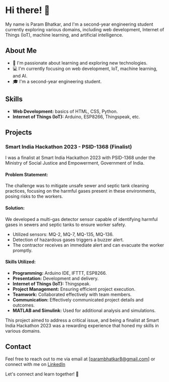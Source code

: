# Hi there! 👋

My name is Param Bhatkar, and I'm a second-year engineering student currently exploring various domains, including web development, Internet of Things (IoT), machine learning, and artificial intelligence.

## About Me

- 🌱 I'm passionate about learning and exploring new technologies.
- 💻 I'm currently focusing on web development, IoT, machine learning, and AI.
- 🎓 I'm a second-year engineering student.

## Skills

- **Web Development:** basics of  HTML, CSS, Python.
- **Internet of Things (IoT):** Arduino, ESP8266, Thingspeak, etc.
  
## Projects

### Smart India Hackathon 2023 - PSID-1368 (Finalist)

I was a finalist at Smart India Hackathon 2023 with PSID-1368 under the Ministry of Social Justice and Empowerment, Government of India.

#### Problem Statement:

The challenge was to mitigate unsafe sewer and septic tank cleaning practices, focusing on the harmful gases present in these environments, posing risks to the workers.

#### Solution:

We developed a multi-gas detector sensor capable of identifying harmful gases in sewers and septic tanks to ensure worker safety.

- Utilized sensors: MQ-2, MQ-7, MQ-135, MQ-136.
- Detection of hazardous gases triggers a buzzer alert.
- The contractor receives an immediate alert and can evacuate the worker promptly.

#### Skills Utilized:

- **Programming:** Arduino IDE, IFTTT, ESP8266.
- **Presentation:** Development and delivery.
- **Internet of Things (IoT):** Thingspeak.
- **Project Management:** Ensuring efficient project execution.
- **Teamwork:** Collaborated effectively with team members.
- **Communication:** Effectively communicated project details and outcomes.
- **MATLAB and Simulink:** Used for additional analysis and simulations.

This project aimed to address a critical issue, and being a finalist at Smart India Hackathon 2023 was a rewarding experience that honed my skills in various domains.
 
 
## Contact

Feel free to reach out to me via email at [parambhatkar8@gmail.com] or connect with me on [LinkedIn](linkedin.com/in/param-bhatkar-171061250)

Let's connect and learn together! 🚀
